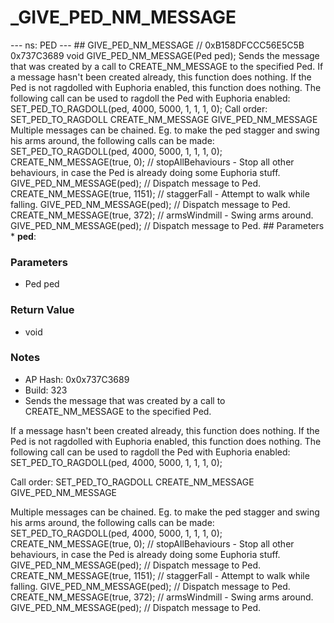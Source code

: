 # _GIVE_PED_NM_MESSAGE

--- ns: PED --- ## GIVE_PED_NM_MESSAGE  // 0xB158DFCCC56E5C5B 0x737C3689 void GIVE_PED_NM_MESSAGE(Ped ped);  Sends the message that was created by a call to CREATE_NM_MESSAGE to the specified Ped. If a message hasn't been created already, this function does nothing. If the Ped is not ragdolled with Euphoria enabled, this function does nothing. The following call can be used to ragdoll the Ped with Euphoria enabled: SET_PED_TO_RAGDOLL(ped, 4000, 5000, 1, 1, 1, 0); Call order: SET_PED_TO_RAGDOLL CREATE_NM_MESSAGE GIVE_PED_NM_MESSAGE Multiple messages can be chained. Eg. to make the ped stagger and swing his arms around, the following calls can be made: SET_PED_TO_RAGDOLL(ped, 4000, 5000, 1, 1, 1, 0); CREATE_NM_MESSAGE(true, 0); // stopAllBehaviours - Stop all other behaviours, in case the Ped is already doing some Euphoria stuff. GIVE_PED_NM_MESSAGE(ped); // Dispatch message to Ped. CREATE_NM_MESSAGE(true, 1151); // staggerFall - Attempt to walk while falling. GIVE_PED_NM_MESSAGE(ped); // Dispatch message to Ped. CREATE_NM_MESSAGE(true, 372); // armsWindmill - Swing arms around. GIVE_PED_NM_MESSAGE(ped); // Dispatch message to Ped.  ## Parameters * **ped**:

### Parameters
* Ped ped

### Return Value
* void

### Notes
* AP Hash: 0x0x737C3689
* Build: 323
* Sends the message that was created by a call to CREATE_NM_MESSAGE to the specified Ped.

If a message hasn't been created already, this function does nothing.
If the Ped is not ragdolled with Euphoria enabled, this function does nothing.
The following call can be used to ragdoll the Ped with Euphoria enabled: SET_PED_TO_RAGDOLL(ped, 4000, 5000, 1, 1, 1, 0);

Call order:
SET_PED_TO_RAGDOLL
CREATE_NM_MESSAGE
GIVE_PED_NM_MESSAGE

Multiple messages can be chained. Eg. to make the ped stagger and swing his arms around, the following calls can be made:
SET_PED_TO_RAGDOLL(ped, 4000, 5000, 1, 1, 1, 0);
CREATE_NM_MESSAGE(true, 0); // stopAllBehaviours - Stop all other behaviours, in case the Ped is already doing some Euphoria stuff.
GIVE_PED_NM_MESSAGE(ped); // Dispatch message to Ped.
CREATE_NM_MESSAGE(true, 1151); // staggerFall - Attempt to walk while falling.
GIVE_PED_NM_MESSAGE(ped); // Dispatch message to Ped.
CREATE_NM_MESSAGE(true, 372); // armsWindmill - Swing arms around.
GIVE_PED_NM_MESSAGE(ped); // Dispatch message to Ped.

